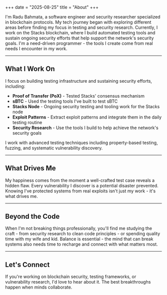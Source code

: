 +++
date = "2025-08-25"
title = "About"
+++

I'm Radu Bahmata, a software engineer and security researcher specialized in blockchain protocols. My tech journey began with exploring different areas before finding my focus in testing and security research. Currently, I work on the Stacks blockchain, where I build automated testing tools and sustain ongoing security efforts that help support the network's security goals. I'm a need-driven programmer - the tools I create come from real needs I encounter in my work.

---

## What I Work On

I focus on building testing infrastructure and sustaining security efforts, including:

- **Proof of Transfer (PoX)** - Tested Stacks' consensus mechanism
- **sBTC** - Used the testing tools I've built to test sBTC
- **Stacks Node** - Ongoing security testing and tooling work for the Stacks node
- **Exploit Patterns** - Extract exploit patterns and integrate them in the daily testing routine
- **Security Research** - Use the tools I build to help achieve the network's security goals

I work with advanced testing techniques including property-based testing, fuzzing, and systematic vulnerability discovery.

---

## What Drives Me

My happiness comes from the moment a well-crafted test case reveals a hidden flaw. Every vulnerability I discover is a potential disaster prevented. Knowing I've protected systems from real exploits isn't just my work - it's what drives me.

---

## Beyond the Code

When I'm not breaking things professionally, you'll find me studying the craft - from security research to clean code principles - or spending quality time with my wife and kid. Balance is essential - the mind that can break systems also needs time to recharge and connect with what matters most.

---

## Let's Connect

If you're working on blockchain security, testing frameworks, or vulnerability research, I'd love to hear about it. The best breakthroughs happen when minds collaborate.
